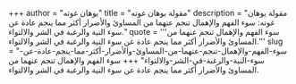 +++
author = "يوهان غوته"
title = "مقولة يوهان غوته"
description = "مقولة يوهان غوته: سوء الفهم والإهمال تنجم عنهما من المساوئ والأضرار أكثر مما ينجم عادة عن سوء النية والرغبة في الشر والالتواء."
quote = '''سوء الفهم والإهمال تنجم عنهما من المساوئ والأضرار أكثر مما ينجم عادة عن سوء النية والرغبة في الشر والالتواء.''' 
slug = "سوء-الفهم-والإهمال-تنجم-عنهما-من-المساوئ-والأضرار-أكثر-مما-ينجم-عادة-عن-سوء-النية-والرغبة-في-الشر-والالتواء"
+++
سوء الفهم والإهمال تنجم عنهما من المساوئ والأضرار أكثر مما ينجم عادة عن سوء النية والرغبة في الشر والالتواء.
